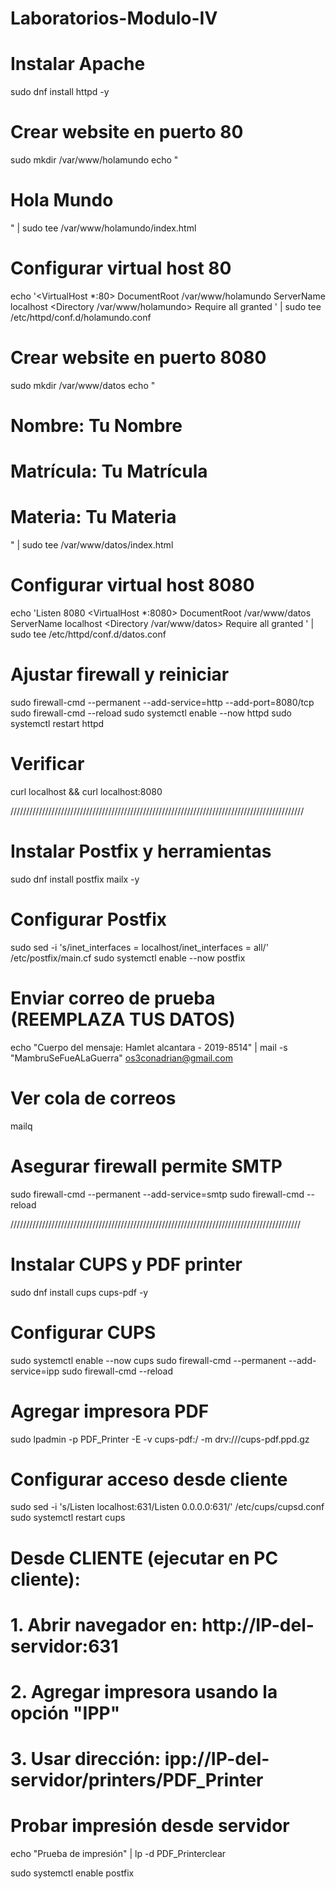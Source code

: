 # Laboratorios-Modulo-IV
# Instalar Apache
sudo dnf install httpd -y

# Crear website en puerto 80
sudo mkdir /var/www/holamundo
echo "<html><body><h1>Hola Mundo</h1></body></html>" | sudo tee /var/www/holamundo/index.html

# Configurar virtual host 80
echo '<VirtualHost *:80>
    DocumentRoot /var/www/holamundo
    ServerName localhost
    <Directory /var/www/holamundo>
        Require all granted
    </Directory>
</VirtualHost>' | sudo tee /etc/httpd/conf.d/holamundo.conf

# Crear website en puerto 8080
sudo mkdir /var/www/datos
echo "<html><body><h1>Nombre: Tu Nombre</h1><h1>Matrícula: Tu Matrícula</h1><h1>Materia: Tu Materia</h1></body></html>" | sudo tee /var/www/datos/index.html

# Configurar virtual host 8080
echo 'Listen 8080
<VirtualHost *:8080>
    DocumentRoot /var/www/datos
    ServerName localhost
    <Directory /var/www/datos>
        Require all granted
    </Directory>
</VirtualHost>' | sudo tee /etc/httpd/conf.d/datos.conf

# Ajustar firewall y reiniciar
sudo firewall-cmd --permanent --add-service=http --add-port=8080/tcp
sudo firewall-cmd --reload
sudo systemctl enable --now httpd
sudo systemctl restart httpd

# Verificar
curl localhost && curl localhost:8080


/////////////////////////////////////////////////////////////////////////////////////////////



# Instalar Postfix y herramientas
sudo dnf install postfix mailx -y

# Configurar Postfix
sudo sed -i 's/inet_interfaces = localhost/inet_interfaces = all/' /etc/postfix/main.cf
sudo systemctl enable --now postfix

# Enviar correo de prueba (REEMPLAZA TUS DATOS)
echo "Cuerpo del mensaje: Hamlet alcantara - 2019-8514" | mail -s "MambruSeFueALaGuerra" os3conadrian@gmail.com

# Ver cola de correos
mailq

# Asegurar firewall permite SMTP
sudo firewall-cmd --permanent --add-service=smtp
sudo firewall-cmd --reload

////////////////////////////////////////////////////////////////////////////////////////////



# Instalar CUPS y PDF printer
sudo dnf install cups cups-pdf -y

# Configurar CUPS
sudo systemctl enable --now cups
sudo firewall-cmd --permanent --add-service=ipp
sudo firewall-cmd --reload

# Agregar impresora PDF
sudo lpadmin -p PDF_Printer -E -v cups-pdf:/ -m drv:///cups-pdf.ppd.gz

# Configurar acceso desde cliente
sudo sed -i 's/Listen localhost:631/Listen 0.0.0.0:631/' /etc/cups/cupsd.conf
sudo systemctl restart cups

# Desde CLIENTE (ejecutar en PC cliente):
# 1. Abrir navegador en: http://IP-del-servidor:631
# 2. Agregar impresora usando la opción "IPP"
# 3. Usar dirección: ipp://IP-del-servidor/printers/PDF_Printer

# Probar impresión desde servidor
echo "Prueba de impresión" | lp -d PDF_Printerclear



sudo systemctl enable postfix
